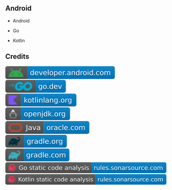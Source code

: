 Android
-------

- Android

- Go

- Kotlin

Credits
-------
[![image](
Credits/developer.android.com.svg?raw=true)](https://developer.android.com/)  
[![image](
Credits/go.dev.svg?raw=true)](https://go.dev/)  
[![image](
Credits/kotlinlang.org.svg?raw=true)](https://kotlinlang.org/)  
[![image](
Credits/openjdk.org.svg?raw=true)](https://openjdk.org/)  
[![image](
Credits/Java-oracle.com.svg?raw=true)](https://oracle.com/java/)  
[![image](
Credits/gradle.org.svg?raw=true)](https://gradle.org/)  
[![image](
Credits/gradle.com.svg?raw=true)](https://gradle.com/)  
[![image](
Credits/Go-static-code-analysis-rules.sonarsource.com.svg?raw=true)](https://rules.sonarsource.com/go/)  
[![image](
Credits/Kotlin-static-code-analysis-rules.sonarsource.com.svg?raw=true)](https://rules.sonarsource.com/kotlin/)
